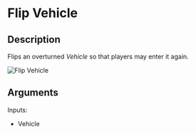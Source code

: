 # Flip Vehicle

## Description

Flips an overturned _Vehicle_ so that players may enter it again.

![Flip Vehicle](../../.gitbook/assets/images/scripting/vehicles/flipvehicle.png)

## Arguments

Inputs:

- Vehicle
